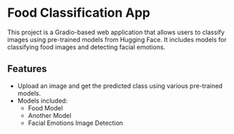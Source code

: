 # Food Classification App

This project is a Gradio-based web application that allows users to classify images using pre-trained models from Hugging Face. It includes models for classifying food images and detecting facial emotions.

## Features

- Upload an image and get the predicted class using various pre-trained models.
- Models included:
  - Food Model
  - Another Model
  - Facial Emotions Image Detection
